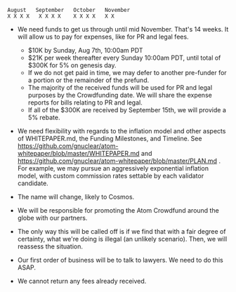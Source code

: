 ```
August   September   October   November
X X X X   X X X X    X X X X   X X
```

* We need funds to get us through until mid November.  That's 14 weeks.  It will
  allow us to pay for expenses, like for PR and legal fees.

  * $10K by Sunday, Aug 7th, 10:00am PDT
  * $21K per week thereafter every Sunday 10:00am PDT, until total of $300K for
    5% on genesis day.
  * If we do not get paid in time, we may defer to another pre-funder for a
    portion or the remainder of the prefund.
  * The majority of the received funds will be used for PR and legal purposes by
    the Crowdfunding date.  We will share the expense reports for bills relating
to PR and legal.
  * If all of the $300K are received by September 15th, we will provide a 5%
    rebate.

* We need flexibility with regards to the inflation model and other aspects of
  WHITEPAPER.md, the Funding Milestones, and Timeline.  See
https://github.com/gnuclear/atom-whitepaper/blob/master/WHITEPAPER.md and
https://github.com/gnuclear/atom-whitepaper/blob/master/PLAN.md . For example,
we may pursue an aggressively exponential inflation model, with custom
commission rates settable by each validator candidate.

* The name will change, likely to Cosmos.

* We will be responsible for promoting the Atom Crowdfund around the globe with
  our partners.

* The only way this will be called off is if we find that with a fair degree of
  certainty, what we're doing is illegal (an unlikely scenario).  Then, we will
reassess the situation.

* Our first order of business will be to talk to lawyers.  We need to do this
  ASAP.

* We cannot return any fees already received.
